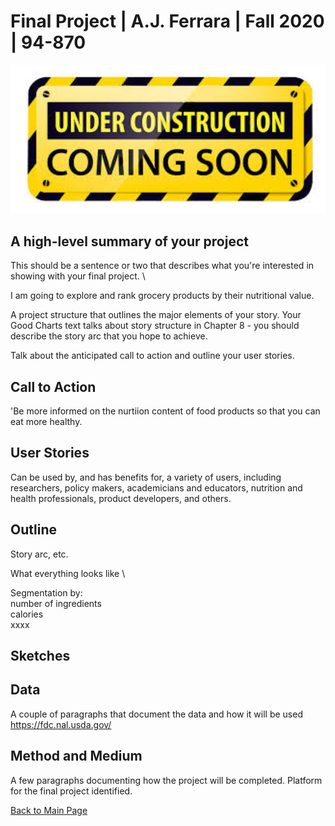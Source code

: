 
# Final Project | A.J. Ferrara | Fall 2020 | 94-870


![Test Image 1](download2.jpg) 


## A high-level summary of your project
This should be a sentence or two that describes what you're interested in showing with your final project. \

I am going to explore and rank grocery products by their nutritional value.  

A project structure that outlines the major elements of your story.  Your Good Charts text talks about story structure in Chapter 8 - you should describe the story arc that you hope to achieve.  

Talk about the anticipated call to action and outline your user stories.  

## Call to Action
'Be more informed on the nurtiion content of food products so that you can eat more healthy.

## User Stories
Can be used by, and has benefits for, a variety of users, including researchers, policy makers, academicians and educators, nutrition and health professionals, product developers, and others.

## Outline 
Story arc, etc.

What everything looks like \

Segmentation by: \
number of ingredients\
calories\
xxxx

 
 




## Sketches


## Data
A couple of paragraphs that document the data and how it will be used \
https://fdc.nal.usda.gov/


## Method and Medium
A few paragraphs documenting how the project will be completed. Platform for the final project identified.

[Back to Main Page](https://ajferrara.github.io/Telling.Stories.with.Data/)
